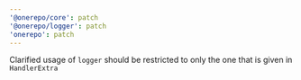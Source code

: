 ```yaml
---
'@onerepo/core': patch
'@onerepo/logger': patch
'onerepo': patch
---
```


Clarified usage of `logger` should be restricted to only the one that is given in `HandlerExtra`
